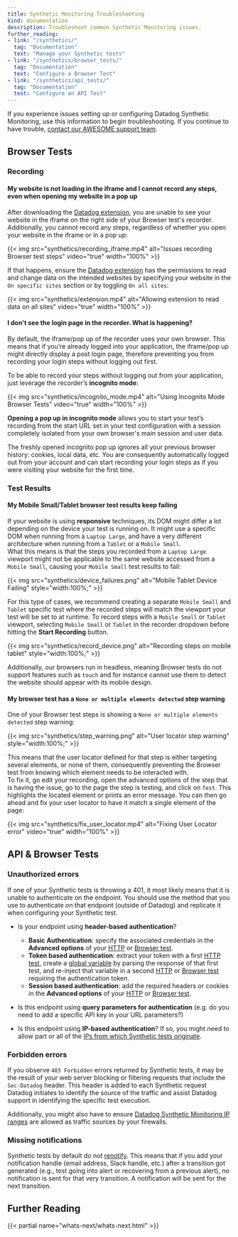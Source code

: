 ```yaml
---
title: Synthetic Monitoring Troubleshooting
kind: documentation
description: Troubleshoot common Synthetic Monitoring issues.
further_reading:
- link: "/synthetics/"
  tag: "Documentation"
  text: "Manage your Synthetic tests"
- link: "/synthetics/browser_tests/"
  tag: "Documentation"
  text: "Configure a Browser Test"
- link: "/synthetics/api_tests/"
  tag: "Documentation"
  text: "Configure an API Test"
---
```


If you experience issues setting up or configuring Datadog Synthetic Monitoring, use this information to begin troubleshooting. If you continue to have trouble, [contact our AWESOME support team][1].

## Browser Tests

### Recording

#### My website is not loading in the iframe and I cannot record any steps, even when opening my website in a pop up

After downloading the [Datadog extension][2], you are unable to see your website in the iframe on the right side of your Browser test's recorder. Additionally, you cannot record any steps, regardless of whether you open your website in the iframe or in a pop up:

{{< img src="synthetics/recording_iframe.mp4" alt="Issues recording Browser test steps" video="true"  width="100%" >}}

If that happens, ensure the [Datadog extension][3] has the permissions to read and change data on the intended websites by specifying your website in the `On specific sites` section or by toggling `On all sites`:

{{< img src="synthetics/extension.mp4" alt="Allowing extension to read data on all sites" video="true"  width="100%" >}}


#### I don't see the login page in the recorder. What is happening?

By default, the iframe/pop up of the recorder uses your own browser. This means that if you’re already logged into your application, the iframe/pop up might directly display a post login page, therefore preventing you from recording your login steps without logging out first.

To be able to record your steps without logging out from your application, just leverage the recorder’s **incognito mode**:

{{< img src="synthetics/incognito_mode.mp4" alt="Using Incognito Mode Browser Tests" video="true"  width="100%" >}}

**Opening a pop up in incognito mode** allows you to start your test’s recording from the start URL set in your test configuration with a session completely isolated from your own browser's main session and user data. 

The freshly opened incognito pop up ignores all your previous browser history: cookies, local data, etc. You are consequently automatically logged out from your account and can start recording your login steps as if you were visiting your website for the first time.

### Test Results

#### My Mobile Small/Tablet browser test results keep failing

If your website is using **responsive** techniques, its DOM might differ a lot depending on the device your test is running on. It might use a specific DOM when running from a `Laptop Large`, and have a very different architecture when running from a `Tablet` or a `Mobile Small`.  
What this means is that the steps you recorded from a `Laptop Large` viewport might not be applicable to the same website accessed from a `Mobile Small`, causing your `Mobile Small` test results to fail:

{{< img src="synthetics/device_failures.png" alt="Mobile Tablet Device Failing" style="width:100%;" >}}

For this type of cases, we recommend creating a separate `Mobile Small` and `Tablet` specific test where the recorded steps will match the viewport your test will be set to at runtime. To record steps with a `Mobile Small` or `Tablet` viewport, selecting `Mobile Small` or `Tablet` in the recorder dropdown before hitting the **Start Recording** button.

{{< img src="synthetics/record_device.png" alt="Recording steps on mobile tablet" style="width:100%;" >}}

Additionally, our browsers run in headless, meaning Browser tests do not support features such as `touch` and for instance cannot use them to detect the website should appear with its mobile design.

#### My browser test has a `None or multiple elements detected` step warning

One of your Browser test steps is showing a `None or multiple elements detected` step warning:

{{< img src="synthetics/step_warning.png" alt="User locator step warning" style="width:100%;" >}}

This means that the user locator defined for that step is either targeting several elements, or none of them, consequently preventing the Browser test from knowing which element needs to be interacted with.   
To fix it, go edit your recording, open the advanced options of the step that is having the issue, go to the page the step is testing, and click on `Test`. This highlights the located element or prints an error message. You can then go ahead and fix your user locator to have it match a single element of the page:

{{< img src="synthetics/fix_user_locator.mp4" alt="Fixing User Locator error" video="true"  width="100%" >}}

## API & Browser Tests

### Unauthorized errors

If one of your Synthetic tests is throwing a 401, it most likely means that it is unable to authenticate on the endpoint. You should use the method that you use to authenticate on that endpoint (outside of Datadog) and replicate it when configuring your Synthetic test.

* Is your endpoint using **header-based authentication**?
  * **Basic Authentication**: specify the associated credentials in the **Advanced options** of your [HTTP][4] or [Browser test][5].
  * **Token based authentication**: extract your token with a first [HTTP test][4], create a [global variable][6] by parsing the response of that first test, and re-inject that variable in a second [HTTP][4] or [Browser test][8] requiring the authentication token.
  * **Session based authentication**: add the required headers or cookies in the **Advanced options** of your [HTTP][4] or [Browser test][5].
  
* Is this endpoint using **query parameters for authentication** (e.g. do you need to add a specific API key in your URL parameters?)

* Is this endpoint using **IP-based authentication**? If so, you might need to allow part or all of the [IPs from which Synthetic tests originate][9].

### Forbidden errors

If you observe `403 Forbidden` errors returned by Synthetic tests, it may be the result of your web server blocking or filtering requests that include the `Sec-Datadog` header.  This header is added to each Synthetic request Datadog initiates to identify the source of the traffic and assist Datadog support in identifying the specific test execution.  

Additionally, you might also have to ensure [Datadog Synthetic Monitoring IP ranges][9] are allowed as traffic sources by your firewalls.

### Missing notifications

Synthetic tests by default do not [renotify][10]. This means that if you add your notification handle (email address, Slack handle, etc.) after a transition got generated (e.g., test going into alert or recovering from a previous alert), no notification is sent for that very transition. A notification will be sent for the next transition.

## Further Reading

{{< partial name="whats-next/whats-next.html" >}}

[1]: /help/
[2]: https://chrome.google.com/webstore/detail/datadog-test-recorder/kkbncfpddhdmkfmalecgnphegacgejoa
[3]: chrome://extensions/?id=kkbncfpddhdmkfmalecgnphegacgejoa
[4]: /synthetics/api_tests/?tab=httptest#make-a-request
[5]: /synthetics/browser_tests/#test-details
[6]: /synthetics/settings/?tab=createfromhttptest#global-variables
[7]: /synthetics/api_tests/?tab=httptest#use-global-variables
[8]: /synthetics/browser_tests/#use-global-variables
[9]: https://ip-ranges.datadoghq.com/synthetics.json
[10]: /synthetics/api_tests/?tab=httptest#notify-your-team

